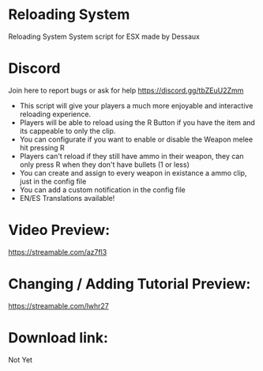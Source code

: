# Reloading System
Reloading System System script for ESX made by Dessaux

# Discord
Join here to report bugs or ask for help
https://discord.gg/tbZEuU2Zmm

* This script will give your players a much more enjoyable and interactive reloading experience.
* Players will be able to reload using the R Button if you have the item and its cappeable to only the clip.
* You can configurate if you want to enable or disable the Weapon melee hit pressing R
* Players can't reload if they still have ammo in their weapon, they can only press R when they don't have bullets (1 or less)
* You can create and assign to every weapon in existance a ammo clip, just in the config file
* You can add a custom notification in the config file
* EN/ES Translations available!

# Video Preview:
https://streamable.com/az7fl3

# Changing / Adding Tutorial Preview:
https://streamable.com/lwhr27

# Download link:

Not Yet
